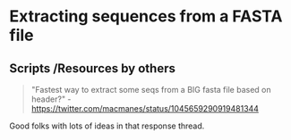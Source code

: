 # Extracting sequences from a FASTA file


## Scripts /Resources by others

>"Fastest way to extract some seqs from a BIG fasta file based on header?" - https://twitter.com/macmanes/status/1045659290919481344

Good folks with lots of ideas in that response thread.
